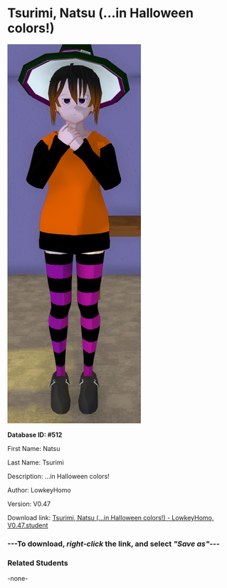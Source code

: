# Tsurimi, Natsu (...in Halloween colors!)

<img src="Files/Tsurimi, Natsu (...in Halloween colors!).png" title="Tsurimi, Natsu (...in Halloween colors!) - LowkeyHomo, V0.47">

**Database ID: #512**

First Name: Natsu

Last Name: Tsurimi

Description: ...in Halloween colors!

Author: LowkeyHomo

Version: V0.47

Download link: <a href="https://raw.githubusercontent.com/Arbiter1223/Daigaku-Gurashi-Custom-Students/master/Students/Files/Tsurimi%2C%20Natsu%20(...in%20Halloween%20colors!)%20-%20LowkeyHomo%2C%20V0.47.student">Tsurimi, Natsu (...in Halloween colors!) - LowkeyHomo, V0.47.student</a>

### ---**To download, _right-click_ the link, and select _"Save as"_**---

### Related Students

-none-
